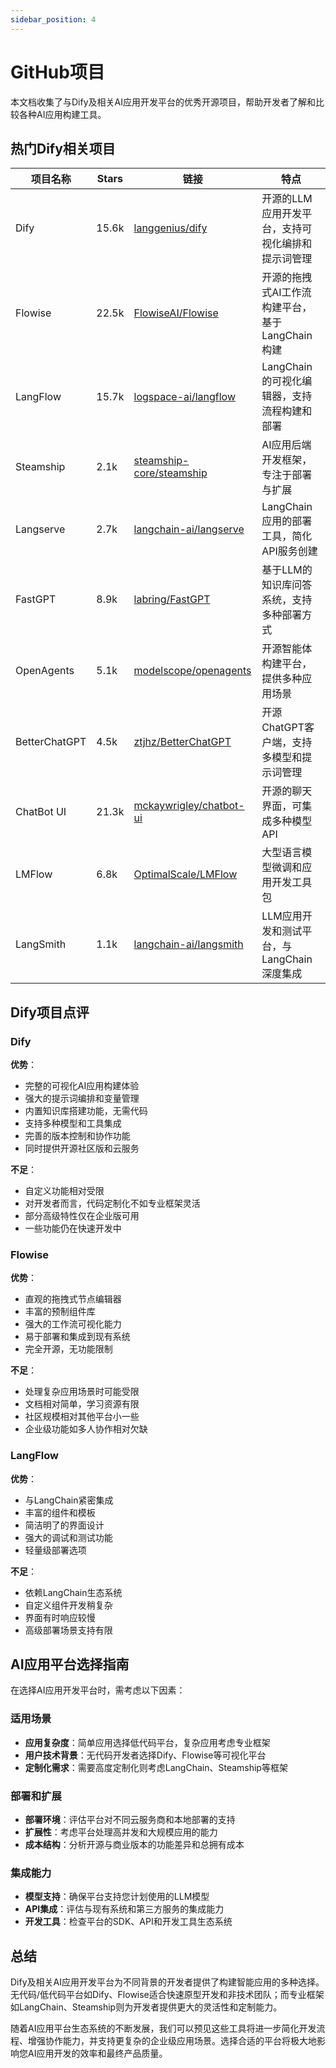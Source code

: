 ```yaml
---
sidebar_position: 4
---
```


# GitHub项目

本文档收集了与Dify及相关AI应用开发平台的优秀开源项目，帮助开发者了解和比较各种AI应用构建工具。

## 热门Dify相关项目

| 项目名称 | Stars | 链接 | 特点 |
|---------|-------|------|------|
| Dify | 15.6k | [langgenius/dify](https://github.com/langgenius/dify) | 开源的LLM应用开发平台，支持可视化编排和提示词管理 |
| Flowise | 22.5k | [FlowiseAI/Flowise](https://github.com/FlowiseAI/Flowise) | 开源的拖拽式AI工作流构建平台，基于LangChain构建 |
| LangFlow | 15.7k | [logspace-ai/langflow](https://github.com/logspace-ai/langflow) | LangChain的可视化编辑器，支持流程构建和部署 |
| Steamship | 2.1k | [steamship-core/steamship](https://github.com/steamship-core/steamship) | AI应用后端开发框架，专注于部署与扩展 |
| Langserve | 2.7k | [langchain-ai/langserve](https://github.com/langchain-ai/langserve) | LangChain应用的部署工具，简化API服务创建 |
| FastGPT | 8.9k | [labring/FastGPT](https://github.com/labring/FastGPT) | 基于LLM的知识库问答系统，支持多种部署方式 |
| OpenAgents | 5.1k | [modelscope/openagents](https://github.com/modelscope/openagents) | 开源智能体构建平台，提供多种应用场景 |
| BetterChatGPT | 4.5k | [ztjhz/BetterChatGPT](https://github.com/ztjhz/BetterChatGPT) | 开源ChatGPT客户端，支持多模型和提示词管理 |
| ChatBot UI | 21.3k | [mckaywrigley/chatbot-ui](https://github.com/mckaywrigley/chatbot-ui) | 开源的聊天界面，可集成多种模型API |
| LMFlow | 6.8k | [OptimalScale/LMFlow](https://github.com/OptimalScale/LMFlow) | 大型语言模型微调和应用开发工具包 |
| LangSmith | 1.1k | [langchain-ai/langsmith](https://github.com/langchain-ai/langsmith) | LLM应用开发和测试平台，与LangChain深度集成 |

## Dify项目点评

### Dify

**优势**：
- 完整的可视化AI应用构建体验
- 强大的提示词编排和变量管理
- 内置知识库搭建功能，无需代码
- 支持多种模型和工具集成
- 完善的版本控制和协作功能
- 同时提供开源社区版和云服务

**不足**：
- 自定义功能相对受限
- 对开发者而言，代码定制化不如专业框架灵活
- 部分高级特性仅在企业版可用
- 一些功能仍在快速开发中

### Flowise

**优势**：
- 直观的拖拽式节点编辑器
- 丰富的预制组件库
- 强大的工作流可视化能力
- 易于部署和集成到现有系统
- 完全开源，无功能限制

**不足**：
- 处理复杂应用场景时可能受限
- 文档相对简单，学习资源有限
- 社区规模相对其他平台小一些
- 企业级功能如多人协作相对欠缺

### LangFlow

**优势**：
- 与LangChain紧密集成
- 丰富的组件和模板
- 简洁明了的界面设计
- 强大的调试和测试功能
- 轻量级部署选项

**不足**：
- 依赖LangChain生态系统
- 自定义组件开发稍复杂
- 界面有时响应较慢
- 高级部署场景支持有限

## AI应用平台选择指南

在选择AI应用开发平台时，需考虑以下因素：

### 适用场景

- **应用复杂度**：简单应用选择低代码平台，复杂应用考虑专业框架
- **用户技术背景**：无代码开发者选择Dify、Flowise等可视化平台
- **定制化需求**：需要高度定制化则考虑LangChain、Steamship等框架

### 部署和扩展

- **部署环境**：评估平台对不同云服务商和本地部署的支持
- **扩展性**：考虑平台处理高并发和大规模应用的能力
- **成本结构**：分析开源与商业版本的功能差异和总拥有成本

### 集成能力

- **模型支持**：确保平台支持您计划使用的LLM模型
- **API集成**：评估与现有系统和第三方服务的集成能力
- **开发工具**：检查平台的SDK、API和开发工具生态系统

## 总结

Dify及相关AI应用开发平台为不同背景的开发者提供了构建智能应用的多种选择。无代码/低代码平台如Dify、Flowise适合快速原型开发和非技术团队；而专业框架如LangChain、Steamship则为开发者提供更大的灵活性和定制能力。

随着AI应用平台生态系统的不断发展，我们可以预见这些工具将进一步简化开发流程、增强协作能力，并支持更复杂的企业级应用场景。选择合适的平台将极大地影响您AI应用开发的效率和最终产品质量。 